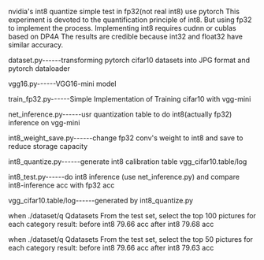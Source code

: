 nvidia's int8 quantize simple test in fp32(not real int8) use pytorch
This experiment is devoted to the quantification principle of int8.
But using fp32 to implement the process.
Implementing int8 requires cudnn or cublas based on DP4A
The results are credible because int32 and float32 have similar accuracy.


dataset.py------transforming pytorch cifar10 datasets into JPG format and pytorch dataloader

vgg16.py------VGG16-mini model

train_fp32.py------Simple Implementation of Training cifar10 with vgg-mini

net_inference.py------usr quantization table to do int8(actually fp32) inference on vgg-mini

int8_weight_save.py------change fp32 conv's weight to int8 and save to reduce storage capacity

int8_quantize.py------generate int8 calibration table vgg_cifar10.table/log

int8_test.py------do int8 inference (use net_inference.py) and compare int8-inference acc with fp32 acc

vgg_cifar10.table/log------generated by int8_quantize.py


when ./dataset/q    Qdatasets From the test set, select the top 100 pictures for each category
result:
before int8 79.66 acc
after int8 79.68 acc


when ./dataset/q    Qdatasets From the test set, select the top 50 pictures for each category
result:
before int8 79.66 acc
after int8 79.63 acc




